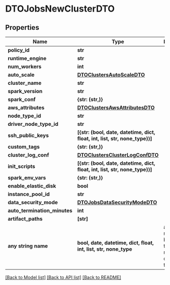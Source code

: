 # DTOJobsNewClusterDTO


## Properties
Name | Type | Description | Notes
------------ | ------------- | ------------- | -------------
**policy_id** | **str** |  | [optional] 
**runtime_engine** | **str** |  | [optional] 
**num_workers** | **int** |  | [optional] 
**auto_scale** | [**DTOClustersAutoScaleDTO**](DTOClustersAutoScaleDTO.md) |  | [optional] 
**cluster_name** | **str** |  | [optional] 
**spark_version** | **str** |  | [optional] 
**spark_conf** | **{str: (str,)}** |  | [optional] 
**aws_attributes** | [**DTOClustersAwsAttributesDTO**](DTOClustersAwsAttributesDTO.md) |  | [optional] 
**node_type_id** | **str** |  | [optional] 
**driver_node_type_id** | **str** |  | [optional] 
**ssh_public_keys** | **[{str: (bool, date, datetime, dict, float, int, list, str, none_type)}]** |  | [optional] 
**custom_tags** | **{str: (str,)}** |  | [optional] 
**cluster_log_conf** | [**DTOClustersClusterLogConfDTO**](DTOClustersClusterLogConfDTO.md) |  | [optional] 
**init_scripts** | **[{str: (bool, date, datetime, dict, float, int, list, str, none_type)}]** |  | [optional] 
**spark_env_vars** | **{str: (str,)}** |  | [optional] 
**enable_elastic_disk** | **bool** |  | [optional] 
**instance_pool_id** | **str** |  | [optional] 
**data_security_mode** | [**DTOJobsDataSecurityModeDTO**](DTOJobsDataSecurityModeDTO.md) |  | [optional] 
**auto_termination_minutes** | **int** |  | [optional] 
**artifact_paths** | **[str]** |  | [optional] 
**any string name** | **bool, date, datetime, dict, float, int, list, str, none_type** | any string name can be used but the value must be the correct type | [optional]

[[Back to Model list]](../README.md#documentation-for-models) [[Back to API list]](../README.md#documentation-for-api-endpoints) [[Back to README]](../README.md)


